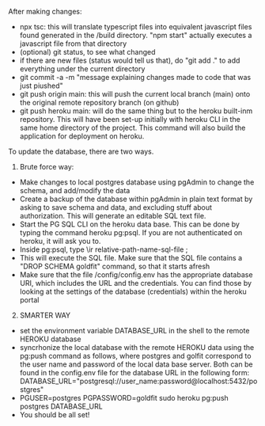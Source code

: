 After making changes:
*  npx tsc: this will translate typescript files into equivalent javascript files found generated in the /build directory. "npm start" actually executes a javascript file from that directory
*   (optional) git status, to see what changed
*   if there are new files (status would tell us that), do "git add ." to add everything under the current directory
*   git commit -a -m "message explaining changes made to code that was just piushed" 
*   git push origin main: this will push the current local branch (main) onto the original remote repository branch (on github)
*   git push heroku main: will do the same thing but to the heroku built-inm repository. This will have been set-up initially with heroku CLI in the same home directory of the project. This command will also build the application for deployment on heroku.

To update the database, there are two ways.
1) Brute force way:
*   Make changes to local postgres database using pgAdmin to change the schema, and add/modify the data
*   Create a backup of the database within pgAdmin in plain text format by asking to save schema and data, and excluding stuff about authorization. This will generate an editable SQL text file.
*   Start the PG SQL CLI on the heroku data base. This can be done by typing the command heroku pg:psql. If you are not authenticated on heroku, it will ask you to.
*   Inside pg:psql, type \ir relative-path-name-sql-file ;
*   This will execute the SQL file. Make sure that the SQL file contains a "DROP SCHEMA goldfit" command, so that it starts afresh
*   Make sure that the file /config/config.env has the appropriate database URI, which includes the URL and the credentials. You can find those by looking at the settings of the database (credentials) within the heroku portal
2) SMARTER WAY
*   set the environment variable DATABASE_URL in the shell to the remote HEROKU database
*   syncrhonize the local database with the remote HEROKU data using the pg:push command as follows, where postgres and golfit correspond to the user name and password of the local data base server. Both can be found in the config.env file for the database URL in the following form: DATABASE_URL="postgresql://user_name:password@localhost:5432/postgres"
*   PGUSER=postgres PGPASSWORD=goldfit sudo heroku pg:push postgres DATABASE_URL
*   You should be all set!

